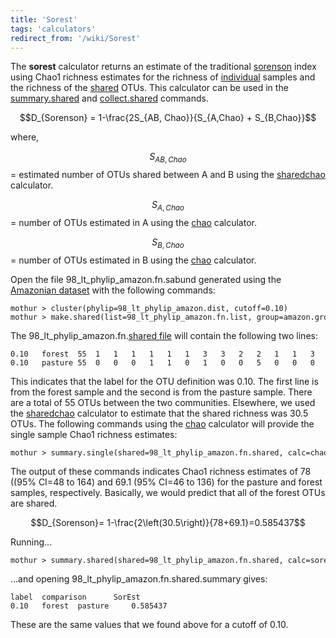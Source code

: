 ```yaml
---
title: 'Sorest'
tags: 'calculators'
redirect_from: '/wiki/Sorest'
---
```

The **sorest** calculator returns an estimate of the
traditional [ sorenson](/wiki/sorclass) index using Chao1 richness
estimates for the richness of [ individual](/wiki/chao) samples and
the richness of the [ shared](/wiki/sharedchao) OTUs. This
calculator can be used in the
[summary.shared](/wiki/summary.shared) and
[collect.shared](/wiki/collect.shared) commands.

$$D_{Sorenson} = 1-\frac{2S_{AB, Chao}}{S_{A,Chao} + S_{B,Chao}}$$

where,

$$S_{AB,Chao}$$ = estimated number of OTUs shared between A and B using
the [sharedchao](/wiki/sharedchao) calculator.

$$S_{A,Chao}$$ = number of OTUs estimated in A using the
[chao](/wiki/chao) calculator.

$$S_{B,Chao}$$ = number of OTUs estimated in B using the
[chao](/wiki/chao) calculator.

Open the file 98\_lt\_phylip\_amazon.fn.sabund generated using the [
Amazonian dataset](https://mothur.s3.us-east-2.amazonaws.com/wiki/amazondata.zip) with the following
commands:

    mothur > cluster(phylip=98_lt_phylip_amazon.dist, cutoff=0.10)
    mothur > make.shared(list=98_lt_phylip_amazon.fn.list, group=amazon.groups, label=0.10)

The 98\_lt\_phylip\_amazon.fn.[shared file](/wiki/shared_file) will
contain the following two lines:

    0.10   forest  55  1   1   1   1   1   1   3   3   2   2   1   1   3   2   1   1   1   1   2   1   1   2   5   1   1   1   1   2   1   1   1   1   1   0   0   0   0   0   0   0   0   0   0   0   0   0   0   0   0   0   0   0   0   0   0   
    0.10   pasture 55  0   0   0   1   1   0   1   0   0   5   0   0   0   0   0   2   0   0   0   3   0   0   2   1   0   1   0   0   0   0   0   0   1   2   1   1   1   1   1   7   1   1   2   1   1   1   1   1   1   1   1   1   2   1   1   

This indicates that the label for the OTU definition was 0.10. The first
line is from the forest sample and the second is from the pasture
sample. There are a total of 55 OTUs between the two communities.
Elsewhere, we used the [sharedchao](/wiki/sharedchao) calculator to
estimate that the shared richness was 30.5 OTUs. The following commands
using the [chao](/wiki/chao) calculator will provide the single
sample Chao1 richness estimates:

    mothur > summary.single(shared=98_lt_phylip_amazon.fn.shared, calc=chao)

The output of these commands indicates Chao1 richness estimates of 78
((95% CI=48 to 164) and 69.1 (95% CI=46 to 136) for the pasture and
forest samples, respectively. Basically, we would predict that all of
the forest OTUs are shared.

$$D_{Sorenson}= 1-\frac{2\left(30.5\right)}{78+69.1}=0.585437$$

Running\...

    mothur > summary.shared(shared=98_lt_phylip_amazon.fn.shared, calc=sorest)

\...and opening 98\_lt\_phylip\_amazon.fn.shared.summary gives:

    label  comparison      SorEst
    0.10   forest  pasture     0.585437

These are the same values that we found above for a cutoff of 0.10.
